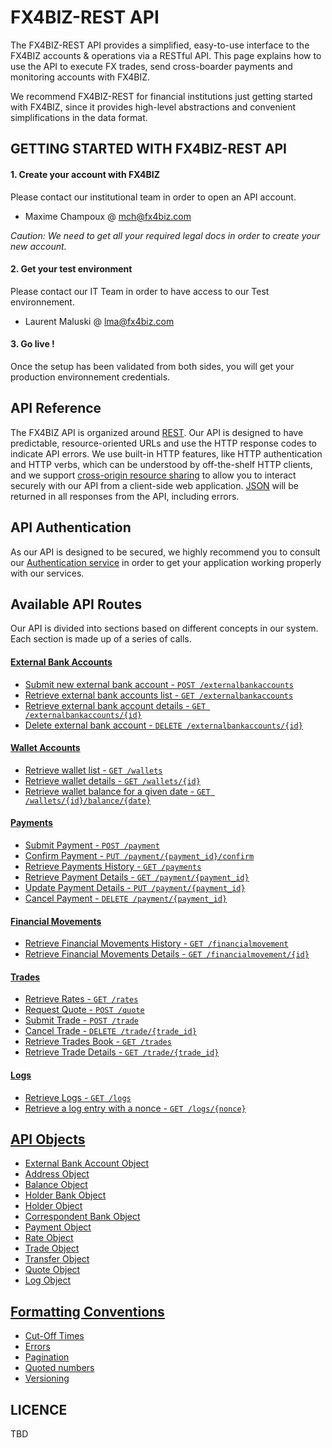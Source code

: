 # FX4BIZ-REST API #

The FX4BIZ-REST API provides a simplified, easy-to-use interface to the FX4BIZ accounts & operations via a RESTful API. This page explains how to use the API to execute FX trades, send cross-boarder payments and monitoring accounts with FX4BIZ.

We recommend FX4BIZ-REST for financial institutions just getting started with FX4BIZ, since it provides high-level abstractions and convenient simplifications in the data format. 

## GETTING STARTED WITH FX4BIZ-REST API ##

#### 1. Create your account with FX4BIZ ####

Please contact our institutional team in order to open an API account.
* Maxime Champoux @ mch@fx4biz.com

*Caution: We need to get all your required legal docs in order to create your new account.*

#### 2. Get your test environment ####

Please contact our IT Team in order to have access to our Test environnement.
* Laurent Maluski @ lma@fx4biz.com

#### 3. Go live ! ####

Once the setup has been validated from both sides, you will get your production environnement credentials.

## API Reference ##

The FX4BIZ API is organized around [REST](http://en.wikipedia.org/wiki/Representational_state_transfer). Our API is designed to have predictable, resource-oriented URLs and use the HTTP response codes to indicate API errors. We use built-in HTTP features, like HTTP authentication and HTTP verbs, which can be understood by off-the-shelf HTTP clients, and we support [cross-origin resource sharing](http://en.wikipedia.org/wiki/Representational_state_transfer) to allow you to interact securely with our API from a client-side web application. [JSON](http://www.json.org/) will be returned in all responses from the API, including errors.

## API Authentication ##

As our API is designed to be secured, we highly recommend you to consult our [Authentication service](./services/authenticationService.md) in order to get your application working properly with our services.

## Available API Routes ##

Our API is divided into sections based on different concepts in our system. Each section is made up of a series of calls.

#### [External Bank Accounts](./services/externalBankAccountService.md) ####

* [Submit new external bank account - `POST /externalbankaccounts`](./services/externalBankAccountService.md#post-account-create) 
* [Retrieve external bank accounts list - `GET /externalbankaccounts`](./services/externalBankAccountService.md#get-accounts-list) 
* [Retrieve external bank account details - `GET /externalbankaccounts/{id}`](./services/externalBankAccountService.md#get-account-details) 
* [Delete external bank account - `DELETE /externalbankaccounts/{id}`](./services/externalBankAccountService.md#delete-account) 

#### [Wallet Accounts](./services/walletAccountService.md) ####

* [Retrieve wallet list - `GET /wallets`](./services/walletAccountService.md#get-wallet-list)
* [Retrieve wallet details - `GET /wallets/{id}`](./services/walletAccountService.md#get-wallet-details)
* [Retrieve wallet balance for a given date - `GET /wallets/{id}/balance/{date}`](./services/walletAccountService.md#get-wallet-balance-from-date)

#### [Payments](./services/paymentService.md) ####

* [Submit Payment - `POST /payment`](./services/paymentService.md#submit-payment)
* [Confirm Payment - `PUT /payment/{payment_id}/confirm`](./services/paymentService.md#confirm-payment)
* [Retrieve Payments History - `GET /payments`](./services/paymentService.md#get-payment-history)
* [Retrieve Payment Details - `GET /payment/{payment_id}`](./services/paymentService.md#get-payment-history)
* [Update Payment Details - `PUT /payment/{payment_id}`](./services/paymentService.md#put-payment-details)
* [Cancel Payment  - `DELETE /payment/{payment_id}`](./services/paymentService.md#delete-payment)

#### [Financial Movements](./services/financialMovementService.md) ####

* [Retrieve Financial Movements History - `GET /financialmovement`](./services/financialMovementService.md#get-transfers-list)
* [Retrieve Financial Movements Details - `GET /financialmovement/{id}`](./services/financialMovementService.md#get-transfer-details)

#### [Trades](./services/tradesService.md) ####

* [Retrieve Rates - `GET /rates`](./services/tradesService.md#get-rates)
* [Request Quote - `POST /quote`](./services/tradesService.md#get-quote)
* [Submit Trade - `POST /trade`](./services/tradesService.md#get-trade)
* [Cancel Trade - `DELETE /trade/{trade_id}`](./services/tradesService.md#cancel-trade)
* [Retrieve Trades Book - `GET /trades`](./services/tradesService.md#get-trade-book)
* [Retrieve Trade Details - `GET /trade/{trade_id}`](./services/tradesService.md#get-trade-details)

#### [Logs](./services/logService.md) ####

* [Retrieve Logs - `GET /logs`](./services/logService.md#get-logs) 
* [Retrieve a log entry with a nonce  - `GET /logs/{nonce}`](./services/logService.md#get-log-by-nonce) 

## [API Objects](./objects/objects.md) ##

* [External Bank Account Object](./objects/objects.md#account_object)
* [Address Object](./objects/objects.md#address_object)
* [Balance Object](./objects/objects.md#balance_object)
* [Holder Bank Object](./objects/objects.md#beneficiary_bank_object)
* [Holder Object](./objects/objects.md#beneficiary_object)
* [Correspondent Bank Object](./objects/objects.md#correspondent_bank_object)
* [Payment Object](./objects/objects.md#payment_object)
* [Rate Object](./objects/objects.md#rate_object)
* [Trade Object](./objects/objects.md#trade_object)
* [Transfer Object](./objects/objects.md#transfer_object)
* [Quote Object](./objects/objects.md#trade_object)
* [Log Object](./objects/objects.md#log_object)

## [Formatting Conventions](./conventions/formatingConventions.md) ##

* [Cut-Off Times](./conventions/formatingConventions.md#cut_off_times)
* [Errors](./conventions/formatingConventions.md#errors_conventions)
* [Pagination](./conventions/formatingConventions.md#pagination)
* [Quoted numbers](./conventions/formatingConventions.md#quoted_numbers)
* [Versioning](./conventions/formatingConventions.md#versioning)

## LICENCE ##

TBD